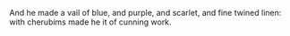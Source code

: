 And he made a vail of blue, and purple, and scarlet, and fine twined linen: with cherubims made he it of cunning work.
